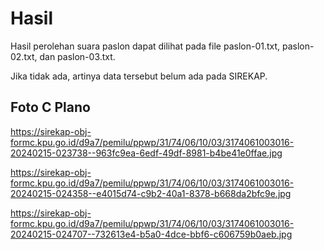 # Hasil

Hasil perolehan suara paslon dapat dilihat pada file paslon-01.txt, paslon-02.txt, dan paslon-03.txt.

Jika tidak ada, artinya data tersebut belum ada pada SIREKAP.

## Foto C Plano

https://sirekap-obj-formc.kpu.go.id/d9a7/pemilu/ppwp/31/74/06/10/03/3174061003016-20240215-023738--963fc9ea-6edf-49df-8981-b4be41e0ffae.jpg

https://sirekap-obj-formc.kpu.go.id/d9a7/pemilu/ppwp/31/74/06/10/03/3174061003016-20240215-024358--e4015d74-c9b2-40a1-8378-b668da2bfc9e.jpg

https://sirekap-obj-formc.kpu.go.id/d9a7/pemilu/ppwp/31/74/06/10/03/3174061003016-20240215-024707--732613e4-b5a0-4dce-bbf6-c606759b0aeb.jpg
